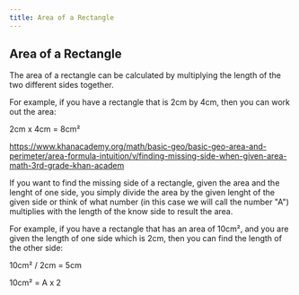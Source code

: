 ```yaml
---
title: Area of a Rectangle
---
```

## Area of a Rectangle

The area of a rectangle can be calculated by multiplying the length of the two different sides together.

For example, if you have a rectangle that is 2cm by 4cm, then you can work out the area:

2cm x 4cm = 8cm²

<!-- https://www.khanacademy.org/math/basic-geo/basic-geo-area-and-perimeter/area-formula-intuition/v/finding-missing-side-when-given-area-math-3rd-grade-khan-academy  -->

<!-- #### More Information: -->
<!-- Please add any articles you think might be helpful to read before writing the article -->
https://www.khanacademy.org/math/basic-geo/basic-geo-area-and-perimeter/area-formula-intuition/v/finding-missing-side-when-given-area-math-3rd-grade-khan-academ

If you want to find the missing side of a rectangle, given the area and the lenght of one side, you simply divide the area by the given lenght of the given side or think of what number (in this case we will call the number "A") multiplies with the length of the know side to result the area.

For example, if you have a rectangle that has an area of 10cm², and you are given the length of one side which is 2cm, then you can find the length of the other side:

10cm² / 2cm = 5cm

10cm² = A x 2

